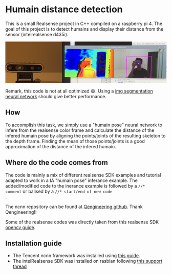 # Humain distance detection

This is a small Realsense project in C++ compiled on a raspberry pi 4. 
The goal of this project is to detect humains and display their distance from the sensor (intelrealsense d435i).

![run example](IMG.jpg)

Remark, this code is not at all optimized :smile:. Using a [img segmentation neural network](https://github.com/Qengineering/Yolact-ncnn-Raspberry-Pi-4) should give better performance.

## How

To accomplish this task, we simply use a "humain pose" neural network to infere from the realsense color frame and calculate the distance of the infered humain pose by aligning the points/joints of the resulting skeleton to the depth frame.
Finding the mean of those points/joints is a good approximation of the distance of the infered humain.

## Where do the code comes from

The code is mainly a mix of different realsense SDK examples and tutorial adapted to work in a IA "humain pose" inferance example.
The added/modified code to the inerance example is followed by a <code>//* comment</code> or balised by a <code>//* start/end of new code </code>.

The ncnn repository can be found at [Qengineering github](https://github.com/Qengineering/ncnn_Pose_RPi_64-bits). Thank Qengineering!!

Some of the realsense codes was directly taken from this realsense SDK [opencv guide](https://github.com/IntelRealSense/librealsense/blob/master/doc/stepbystep/getting_started_with_openCV.md).

## Installation guide

- The Tencent ncnn framework was installed using [this guide](https://qengineering.eu/install-ncnn-on-raspberry-pi-4.html).
- The intelRealsense SDK was installed on rasbian following [this support thread](https://support.intelrealsense.com/hc/en-us/community/posts/360048495493--Intel-Realsense-D435-with-RaspberryPi-Best-practice-installation-guide)
